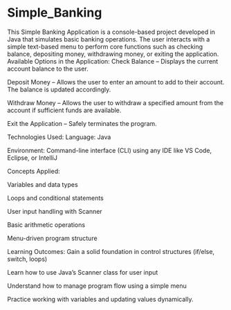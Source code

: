 # Simple_Banking
This Simple Banking Application is a console-based project developed in Java that simulates basic banking operations. The user interacts with a simple text-based menu to perform core functions such as checking balance, depositing money, withdrawing money, or exiting the application.
Available Options in the Application:
Check Balance – Displays the current account balance to the user.

Deposit Money – Allows the user to enter an amount to add to their account. The balance is updated accordingly.

Withdraw Money – Allows the user to withdraw a specified amount from the account if sufficient funds are available.

Exit the Application – Safely terminates the program.

Technologies Used:
Language: Java

Environment: Command-line interface (CLI) using any IDE like VS Code, Eclipse, or IntelliJ

Concepts Applied:

Variables and data types

Loops and conditional statements

User input handling with Scanner

Basic arithmetic operations

Menu-driven program structure

Learning Outcomes:
Gain a solid foundation in control structures (if/else, switch, loops)

Learn how to use Java’s Scanner class for user input

Understand how to manage program flow using a simple menu

Practice working with variables and updating values dynamically.

